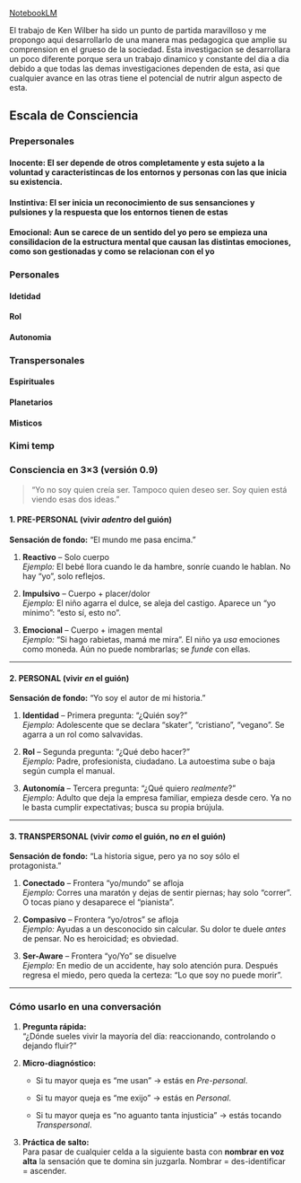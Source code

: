 [NotebookLM](https://notebooklm.google.com/notebook/96de92ce-71e6-4a7a-a9ad-6275490c9555)

El trabajo de Ken Wilber ha sido un punto de partida maravilloso y me propongo aqui desarrollarlo de una manera mas pedagogica que amplie su comprension en el grueso de la sociedad. Esta investigacion se desarrollara un poco diferente porque sera un trabajo dinamico y constante del dia a dia debido a que todas las demas investigaciones dependen de esta, asi que cualquier avance en las otras tiene el potencial de nutrir algun aspecto de esta.

## Escala de Consciencia

### Prepersonales
#### Inocente: El ser depende de otros completamente y esta sujeto a la voluntad y caracteristincas de los entornos y personas con las que inicia su existencia.
#### Instintiva: El ser inicia un reconocimiento de sus sensanciones y pulsiones y la respuesta que los entornos tienen de estas
#### Emocional: Aun se carece de un sentido del yo pero se empieza una consilidacion de la estructura mental que causan las distintas emociones, como son gestionadas y como se relacionan con el yo
### Personales
#### Idetidad
#### Rol
#### Autonomia
### Transpersonales
#### Espirituales
#### Planetarios
#### Misticos


### Kimi temp
### Consciencia en 3×3 (versión 0.9)

> “Yo no soy quien creía ser. Tampoco quien deseo ser. Soy quien está viendo esas dos ideas.”

#### 1. PRE-PERSONAL (vivir _adentro_ del guión)

**Sensación de fondo:** “El mundo me pasa encima.”

1. **Reactivo** – Solo cuerpo  
    _Ejemplo:_ El bebé llora cuando le da hambre, sonríe cuando le hablan. No hay “yo”, solo reflejos.
    
2. **Impulsivo** – Cuerpo + placer/dolor  
    _Ejemplo:_ El niño agarra el dulce, se aleja del castigo. Aparece un “yo mínimo”: “esto sí, esto no”.
    
3. **Emocional** – Cuerpo + imagen mental  
    _Ejemplo:_ “Si hago rabietas, mamá me mira”. El niño ya _usa_ emociones como moneda. Aún no puede nombrarlas; se _funde_ con ellas.
    

---

#### 2. PERSONAL (vivir _en_ el guión)

**Sensación de fondo:** “Yo soy el autor de mi historia.”

1. **Identidad** – Primera pregunta: “¿Quién soy?”  
    _Ejemplo:_ Adolescente que se declara “skater”, “cristiano”, “vegano”. Se agarra a un rol como salvavidas.
    
2. **Rol** – Segunda pregunta: “¿Qué debo hacer?”  
    _Ejemplo:_ Padre, profesionista, ciudadano. La autoestima sube o baja según cumpla el manual.
    
3. **Autonomía** – Tercera pregunta: “¿Qué quiero _realmente_?”  
    _Ejemplo:_ Adulto que deja la empresa familiar, empieza desde cero. Ya no le basta cumplir expectativas; busca su propia brújula.
    

---

#### 3. TRANSPERSONAL (vivir _como_ el guión, no _en_ el guión)

**Sensación de fondo:** “La historia sigue, pero ya no soy sólo el protagonista.”

1. **Conectado** – Frontera “yo/mundo” se afloja  
    _Ejemplo:_ Corres una maratón y dejas de sentir piernas; hay solo “correr”. O tocas piano y desaparece el “pianista”.
    
2. **Compasivo** – Frontera “yo/otros” se afloja  
    _Ejemplo:_ Ayudas a un desconocido sin calcular. Su dolor te duele _antes_ de pensar. No es heroicidad; es obviedad.
    
3. **Ser-Aware** – Frontera “yo/Yo” se disuelve  
    _Ejemplo:_ En medio de un accidente, hay solo atención pura. Después regresa el miedo, pero queda la certeza: “Lo que soy no puede morir”.
    

---

### Cómo usarlo en una conversación

1. **Pregunta rápida:**  
    “¿Dónde sueles vivir la mayoría del día: reaccionando, controlando o dejando fluir?”
    
2. **Micro-diagnóstico:**
    
    - Si tu mayor queja es “me usan” → estás en _Pre-personal_.
        
    - Si tu mayor queja es “me exijo” → estás en _Personal_.
        
    - Si tu mayor queja es “no aguanto tanta injusticia” → estás tocando _Transpersonal_.
        
3. **Práctica de salto:**  
    Para pasar de cualquier celda a la siguiente basta con **nombrar en voz alta** la sensación que te domina sin juzgarla. Nombrar = des-identificar = ascender.